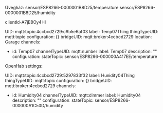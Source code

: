 Üvegház:
sensor/ESP8266-0000001B8D25/temperature
sensor/ESP8266-0000001B8D25/humidity


clientId-A7jE8Oy4Hl

UID: mqtt:topic:4ccbcd2729:c9b5e6af03
label: Temp07Thing
thingTypeUID: mqtt:topic
configuration: {}
bridgeUID: mqtt:broker:4ccbcd2729
location: Garage
channels:
  - id: Temp07
    channelTypeUID: mqtt:number
    label: Temp07
    description: ""
    configuration:
      stateTopic: sensor/ESP8266-000000A417EE/temperature
	  

OpenHab settings:	  
	  
UID: mqtt:topic:4ccbcd2729:5297833f32
label: Hunidity04Thing
thingTypeUID: mqtt:topic
configuration: {}
bridgeUID: mqtt:broker:4ccbcd2729
channels:
  - id: Humidity04
    channelTypeUID: mqtt:dimmer
    label: Humidity04
    description: ""
    configuration:
      stateTopic: sensor/ESP8266-000000A1C50D/humidity